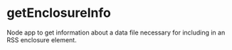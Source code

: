 # getEnclosureInfo

Node app to get information about a data file necessary for including in an RSS enclosure element.

